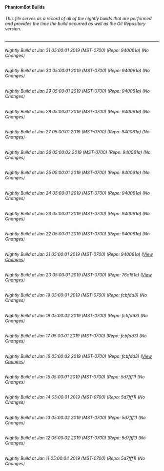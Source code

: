 **PhantomBot Builds**

###### This file serves as a record of all of the nightly builds that are performed and provides the time the build occurred as well as the Git Repository version.
-------------------------------------------------------------------------------------------------------------
###### Nightly Build at Jan 31 05:00:01 2019 (MST-0700) (Repo: 940061a) (No Changes)
###### Nightly Build at Jan 30 05:00:01 2019 (MST-0700) (Repo: 940061a) (No Changes)
###### Nightly Build at Jan 29 05:00:01 2019 (MST-0700) (Repo: 940061a) (No Changes)
###### Nightly Build at Jan 28 05:00:01 2019 (MST-0700) (Repo: 940061a) (No Changes)
###### Nightly Build at Jan 27 05:00:01 2019 (MST-0700) (Repo: 940061a) (No Changes)
###### Nightly Build at Jan 26 05:00:02 2019 (MST-0700) (Repo: 940061a) (No Changes)
###### Nightly Build at Jan 25 05:00:01 2019 (MST-0700) (Repo: 940061a) (No Changes)
###### Nightly Build at Jan 24 05:00:01 2019 (MST-0700) (Repo: 940061a) (No Changes)
###### Nightly Build at Jan 23 05:00:01 2019 (MST-0700) (Repo: 940061a) (No Changes)
###### Nightly Build at Jan 22 05:00:01 2019 (MST-0700) (Repo: 940061a) (No Changes)
###### Nightly Build at Jan 21 05:00:01 2019 (MST-0700) (Repo: 940061a) ([View Changes](https://github.com/PhantomBot/PhantomBot/compare/76c151e...940061a))
###### Nightly Build at Jan 20 05:00:01 2019 (MST-0700) (Repo: 76c151e) ([View Changes](https://github.com/PhantomBot/PhantomBot/compare/fcbfdd3...76c151e))
###### Nightly Build at Jan 19 05:00:01 2019 (MST-0700) (Repo: fcbfdd3) (No Changes)
###### Nightly Build at Jan 18 05:00:02 2019 (MST-0700) (Repo: fcbfdd3) (No Changes)
###### Nightly Build at Jan 17 05:00:01 2019 (MST-0700) (Repo: fcbfdd3) (No Changes)
###### Nightly Build at Jan 16 05:00:02 2019 (MST-0700) (Repo: fcbfdd3) ([View Changes](https://github.com/PhantomBot/PhantomBot/compare/5d7fff1...fcbfdd3))
###### Nightly Build at Jan 15 05:00:01 2019 (MST-0700) (Repo: 5d7fff1) (No Changes)
###### Nightly Build at Jan 14 05:00:01 2019 (MST-0700) (Repo: 5d7fff1) (No Changes)
###### Nightly Build at Jan 13 05:00:02 2019 (MST-0700) (Repo: 5d7fff1) (No Changes)
###### Nightly Build at Jan 12 05:00:02 2019 (MST-0700) (Repo: 5d7fff1) (No Changes)
###### Nightly Build at Jan 11 05:00:04 2019 (MST-0700) (Repo: 5d7fff1) (No Changes)
